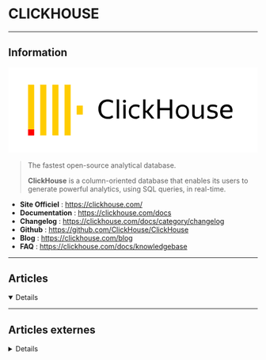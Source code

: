 # CLICKHOUSE
----

## <i class="fa-solid fa-hashtag"></i> Information

![Logo](../../_media/bdd/clickhouse/clickhouse_logo.png ':size=250 :no-zoom')


> <i class="fa-solid fa-quote-left"></i> The fastest open-source analytical database.
>
> **ClickHouse** is a column-oriented database that enables its users to generate powerful analytics, using SQL queries, in real-time. <i class="fa-solid fa-quote-left fa-rotate-180"></i>


- <i class="fa-solid fa-globe"></i> **Site Officiel** : https://clickhouse.com/
- <i class="fa-solid fa-book"></i> **Documentation** : https://clickhouse.com/docs
- <i class="fa-solid fa-file-circle-question"></i> **Changelog** : https://clickhouse.com/docs/category/changelog
- <i class="fa-brands fa-github"></i> **Github** : https://github.com/ClickHouse/ClickHouse
- <i class="fab fa-blogger-b"></i> **Blog** : https://clickhouse.com/blog
- <i class="far fa-question-circle"></i> **FAQ** : https://clickhouse.com/docs/knowledgebase


---

## <i class="fa-regular fa-newspaper"></i> Articles

<details open>

</details>

---

## <i class="fa-solid fa-glasses"></i> Articles externes

<details>

- [How To Install and Use ClickHouse on Ubuntu 20.04](https://www.digitalocean.com/community/tutorials/how-to-install-and-use-clickhouse-on-ubuntu-20-04)
- [Comment installer et utiliser Clickhouse sur Debian 10](https://www.digitalocean.com/community/tutorials/how-to-install-and-use-clickhouse-on-debian-10-fr)
- [Archiving MySQL Tables in ClickHouse](https://www.percona.com/blog/2018/02/19/archiving-mysql-tables-in-clickhouse/)
- [Updating/Deleting Rows From Clickhouse (Part 2)](https://www.percona.com/blog/2018/01/16/updating-deleting-rows-from-clickhouse-part-2/)
- [Massive Parallel Log Processing with ClickHouse](https://www.percona.com/blog/2017/09/13/massive-parallel-log-processing-clickhouse/)
- [Analyze MySQL Audit Logs with ClickHouse and ClickTail](https://www.percona.com/blog/2018/03/29/analyze-mysql-audit-logs-clickhouse-clicktail/)
- [Analyze Your Raw MySQL Query Logs with ClickHouse](https://www.percona.com/blog/analyze-raw-mysql-query-logs-clickhouse/)
- [Using ClickHouse as an Analytic Extension for MySQL](https://www.percona.com/blog/using-clickhouse-as-an-analytic-extension-for-mysql/)
- [Complete Walkthrough: MySQL to ClickHouse Replication Using MaterializedMySQL Engine](https://www.percona.com/blog/complete-walkthrough-mysql-to-clickhouse-replication-using-materializedmysql-engine/)
- [ClickHouse and MySQL – Better Together](https://www.percona.com/blog/clickhouse-and-mysql-better-together/)
- [Column Store Database Benchmarks: MariaDB ColumnStore vs. Clickhouse vs. Apache Spark](https://www.percona.com/blog/column-store-database-benchmarks-mariadb-columnstore-vs-clickhouse-vs-apache-spark/)
- [Updates and Deletes in ClickHouse](https://altinity.com/blog/2018-10-16-updates-in-clickhouse)
- [Introduction to ClickHouse Backups and clickhouse-backup](https://altinity.com/blog/introduction-to-clickhouse-backups-and-clickhouse-backup)
- [ClickHouse HTTP protocol advanced features](https://altinity.com/blog/2018-9-28-progress-reports-for-long-running-queries-via-http-protocol)
- [ProxySQL Support for ClickHouse](https://proxysql.com/documentation/clickhouse-configuration/)
- [Comparison of the Open Source OLAP Systems for Big Data: ClickHouse, Druid, and Pinot](https://leventov.medium.com/comparison-of-the-open-source-olap-systems-for-big-data-clickhouse-druid-and-pinot-8e042a5ed1c7)
- [ClickHouse and ColumnStore in the Star Schema Benchmark](https://www.percona.com/blog/clickhouse-and-columnstore-in-the-star-schema-benchmark/)
- [ClickHouse in a General Analytical Workload (Based on a Star Schema Benchmark)](https://www.percona.com/blog/clickhouse-general-analytical-workload-based-star-schema-benchmark/)
- [ClickHouse Versus MySQL Handling of Double Quotes](https://www.percona.com/blog/clickhouse-versus-mysql-handling-of-double-quotes/)
- [Safety First! Using clickhouse-backup for ClickHouse Backup and Restore](https://altinity.com/webinarspage/safety-first-using-clickhouse-backup-for-clickhouse-backup-and-restore)
- [Bring up ClickHouse on Kubernetes with Argo CD](https://altinity.com/blog/bring-up-clickhouse-on-kubernetes-with-argo-cd)
- [Example ArgoCD application definitions for ClickHouse analytic applications](https://github.com/hodgesrm/argocd-examples-clickhouse)
- [Locking Down ClickHouse Networking (Part 2)](https://altinity.com/blog/locking-down-clickhouse-networking-part-2)
- [Locking Down ClickHouse Networking (Part 1)](https://altinity.com/blog/locking-down-clickhouse-networking-part-1)
- [Using S3 Storage and ClickHouse: Basic and Advanced Wizardry](https://altinity.com/webinarspage/using-s3-storage-and-clickhouse-basic-and-advanced-wizardry)
- [Caching in ClickHouse – The Definitive Guide Part 1](https://altinity.com/blog/caching-in-clickhouse-the-definitive-guide-part-1)
- [Boosting Performance and Flexibility of ClickHouse Key-Value Pair Extraction](https://altinity.com/blog/boosting-performance-and-flexibility-of-clickhouse-key-value-pair-extraction)
- [ClickHouse ReplacingMergeTree Explained: The Good, The Bad, and The Ugly](https://altinity.com/blog/clickhouse-replacingmergetree-explained-the-good-the-bad-and-the-ugly)
- [New Tips and Tricks that Every ClickHouse Developer Should Know](https://altinity.com/webinarspage/new-tips-and-tricks-that-every-clickhouse-developer-should-know)

</details>